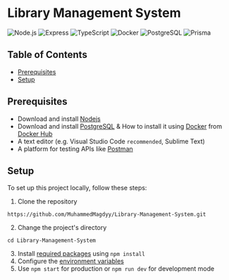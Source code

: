 # Library Management System

![Node.js](https://img.shields.io/badge/Node.js-18.18.0-green?logo=node.js&style=flat)
![Express](https://img.shields.io/badge/Express-4.18.2-lightgrey?logo=express&style=flat)
![TypeScript](https://img.shields.io/badge/TypeScript-5.1.6-blue?logo=typescript&style=flat)
![Docker](https://img.shields.io/badge/Docker-latest-blue?logo=docker&style=flat)
![PostgreSQL](https://img.shields.io/badge/PostgreSQL-16.0-blue?logo=postgresql&style=flat)
![Prisma](https://img.shields.io/badge/Prisma-5.0-blueviolet?logo=prisma&style=flat)


## Table of Contents
- [Prerequisites](#prerequisites)
- [Setup](#setup)

## Prerequisites
- Download and install [Nodejs](https://nodejs.org/en)
- Download and install [PostgreSQL](https://www.postgresql.org/download/) & How to install it using [Docker](https://www.docker.com/) from [Docker Hub](https://hub.docker.com/_/postgres)
- A text editor (e.g. Visual Studio Code `recommended`, Sublime Text)
- A platform for testing APIs like [Postman](https://www.postman.com/downloads/)

## Setup
To set up this project locally, follow these steps:

1. Clone the repository
```
https://github.com/MuhammedMagdyy/Library-Management-System.git
```
2. Change the project's directory
```
cd Library-Management-System
```
3. Install [required packages](https://github.com/MuhammedMagdyy/Library-Management-System/blob/main/package.json) using `npm install`
4. Configure the [environment variables](https://github.com/MuhammedMagdyy/Library-Management-System/blob/main/.env.example)
5. Use `npm start` for production or `npm run dev` for development mode
